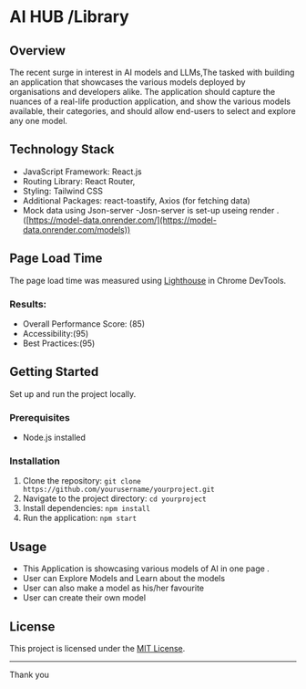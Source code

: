 # AI HUB /Library 

## Overview
The recent surge in interest in AI models and LLMs,The tasked with building an application that showcases the various models deployed by organisations and developers alike. The application should capture the nuances of a real-life production application, and show the various models available, their categories, and should allow end-users to select and explore any one model.

## Technology Stack
- JavaScript Framework: React.js
- Routing Library: React Router,
- Styling: Tailwind CSS
- Additional Packages: react-toastify, Axios (for fetching data)
- Mock data using Json-server
-Josn-server is set-up useing render .([https://model-data.onrender.com/](https://model-data.onrender.com/models))

## Page Load Time
The page load time was measured using [Lighthouse](https://developers.google.com/web/tools/lighthouse) in Chrome DevTools.


### Results:
- Overall Performance Score: (85)
- Accessibility:(95)
- Best Practices:(95)


## Getting Started
 Set up and run the project locally.

### Prerequisites
- Node.js installed

### Installation
1. Clone the repository: `git clone https://github.com/yourusername/yourproject.git`
2. Navigate to the project directory: `cd yourproject`
3. Install dependencies: `npm install`
4. Run the application: `npm start`

## Usage
- This Application is showcasing various models of AI in one page .
- User can Explore Models and Learn about the models
- User can also make a model as his/her favourite 
- User can create their own model

## License
This project is licensed under the [MIT License](LICENSE).

---
Thank you 
